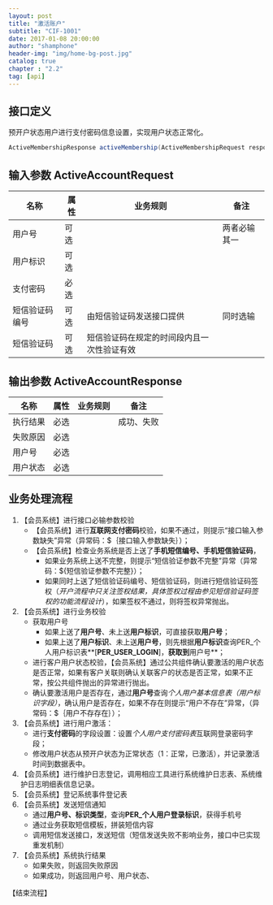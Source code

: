 ```yaml
---
layout: post 
title: "激活账户"  
subtitle: "CIF-1001"  
date: 2017-01-08 20:00:00  
author: "shamphone"  
header-img: "img/home-bg-post.jpg"  
catalog: true  
chapter : "2.2"
tag: [api]  
---
```


## 接口定义

预开户状态用户进行支付密码信息设置，实现用户状态正常化。

```java
ActiveMembershipResponse activeMembership(ActiveMembershipRequest response);
```

## 输入参数 ActiveAccountRequest

|  名称                                                    | 属性         | 业务规则                                   |   备注       |
|----------------------------------------------------------|--------------|--------------------------------------------|--------------|
| 用户号                                                   | 可选         |                                            | 两者必输其一 |
| 用户标识                                                 | 可选         |                                            |
| 支付密码                                                 | 必选         |                                            |
| 短信验证码编号                                           | 可选         | 由短信验证码发送接口提供                   | 同时选输     |
| 短信验证码                                               | 可选         | 短信验证码在规定的时间段内且一次性验证有效 |

## 输出参数 ActiveAccountResponse

|  名称                                                    | 属性         | 业务规则                                   |   备注       |
|----------------------------------------------------------|--------------|--------------------------------------------|--------------|
| 执行结果                                                 | 必选         |                                            | 成功、失败   |
| 失败原因                                                 | 必选         |                                            |
| 用户号                                                   | 必选         |                                            |
| 用户状态                                                 | 必选         |                                            |

## 业务处理流程

1. 【会员系统】进行接口必输参数校验  
    - 【会员系统】进行**互联网支付密码**校验，如果不通过，则提示“接口输入参数缺失”异常（异常码：\$｛接口输入参数缺失｝）；  
    - 【会员系统】检查业务系统是否上送了**手机短信编号、手机短信验证码**，
        - 如果业务系统上送不完整，则提示“短信验证参数不完整”异常（异常码：\${短信验证参数不完整}）；
        - 如果同时上送了短信验证码编号、短信验证码，则进行短信验证码签权（*开户流程中只关注签权结果，具体签权过程由参见短信验证码签权的功能流程设计*），如果签权不通过，则将签权异常抛出。  
2. 【会员系统】进行业务校验  
    - 获取用户号  
        - 如果上送了**用户号**、未上送**用户标识**，可直接获取**用户号**；  
        - 如果上送了**用户标识**、未上送**用户号**，则先根据**用户标识**查询PER_个人用户标识表**[**PER_USER_LOGIN**]，**获取到**用户号**；  
    - 进行客户用户状态校验，【会员系统】通过公共组件确认要激活的用户状态是否正常，如果有客户关联则确认关联客户的状态是否正常，如果不正常，按公共组件抛出的异常进行抛出。
    - 确认要激活用户是否存在，通过**用户号**查询*个人用户基本信息表（用户标识字段）*，确认用户是否存在，如果不存在则提示“用户不存在”异常，（异常码：\$｛用户不存存在｝）；  
3. 【会员系统】进行用户激活：  
    - 进行**支付密码**的字段设置：设置*个人用户支付密码表*互联网登录密码字段；  
    - 修改用户状态从预开户状态为正常状态（1：正常，已激活），并记录激活时间到数据表中。  
4. 【会员系统】进行维护日志登记，调用相应工具进行系统维护日志表、系统维护日志明细表信息记录。
5. 【会员系统】登记系统事件登记表  
6. 【会员系统】发送短信通知  
    - 通过**用户号、标识类型**，查询**PER_个人用户登录标识**，获得手机号  
    - 通过业务获取短信模板，拼装短信内容
    - 调用短信发送接口，发送短信（短信发送失败不影响业务，接口中已实现重发机制）
7. 【会员系统】系统执行结果  
    - 如果失败，则返回失败原因  
    - 如果成功，则返回用户号、用户状态、  

【结束流程】

